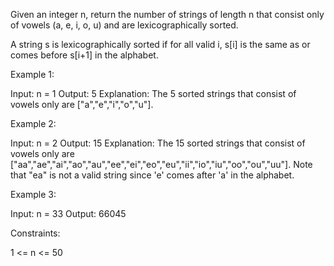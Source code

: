 Given an integer n, return the number of strings of length n that consist
only of vowels (a, e, i, o, u) and are lexicographically sorted.

A string s is lexicographically sorted if for all valid i, s[i] is the same
as or comes before s[i+1] in the alphabet.


Example 1:


Input: n = 1
Output: 5
Explanation: The 5 sorted strings that consist of vowels only are
["a","e","i","o","u"].


Example 2:


Input: n = 2
Output: 15
Explanation: The 15 sorted strings that consist of vowels only are
["aa","ae","ai","ao","au","ee","ei","eo","eu","ii","io","iu","oo","ou","uu"].
Note that "ea" is not a valid string since 'e' comes after 'a' in the
alphabet.


Example 3:


Input: n = 33
Output: 66045



Constraints:


1 <= n <= 50 




